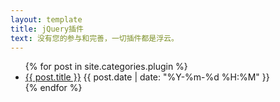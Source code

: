 ```yaml
---
layout: template
title: jQuery插件
text: 没有您的参与和完善，一切插件都是浮云。
---
```

<ul>
	{% for post in site.categories.plugin %}
	<li>
	<a href="/">{{ post.title }}</a>
	<span>{{ post.date | date: "%Y-%m-%d %H:%M" }}</span>
	</li>
	{% endfor %}
</ul>